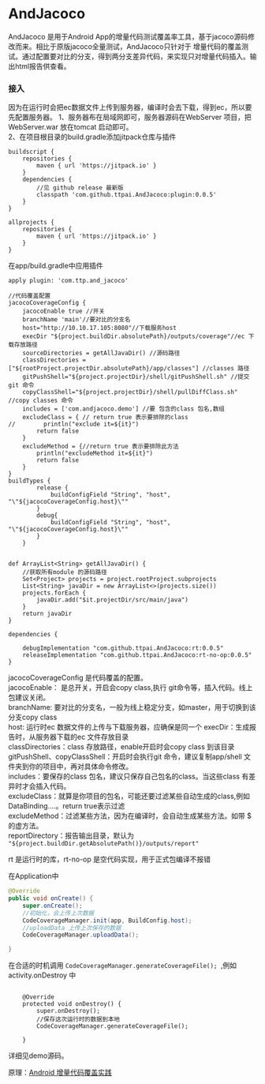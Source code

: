 # AndJacoco
AndJacoco 是用于Android App的增量代码测试覆盖率工具，基于jacoco源码修改而来。相比于原版jacoco全量测试，AndJacoco只针对于
增量代码的覆盖测试。通过配置要对比的分支，得到两分支差异代码，来实现只对增量代码插入。输出html报告供查看。
### 接入
因为在运行时会把ec数据文件上传到服务器，编译时会去下载，得到ec，所以要先配置服务器。
1、服务器布在局域网即可，服务器源码在WebServer 项目，把WebServer.war 放在tomcat 启动即可。  
2、在项目根目录的build.gradle添加jitpack仓库与插件  
```
buildscript {
    repositories {
        maven { url 'https://jitpack.io' }
    }
    dependencies {
        //见 github release 最新版
        classpath 'com.github.ttpai.AndJacoco:plugin:0.0.5'
    }
}

allprojects {
    repositories {
        maven { url 'https://jitpack.io' }
    }
}
```

在app/build.gradle中应用插件

```
apply plugin: 'com.ttp.and_jacoco'

//代码覆盖配置
jacocoCoverageConfig {
    jacocoEnable true //开关
    branchName 'main'//要对比的分支名
    host="http://10.10.17.105:8080"//下载服务host
    execDir "${project.buildDir.absolutePath}/outputs/coverage"//ec 下载存放路径
    sourceDirectories = getAllJavaDir() //源码路径
    classDirectories = ["${rootProject.projectDir.absolutePath}/app/classes"] //classes 路径
    gitPushShell="${project.projectDir}/shell/gitPushShell.sh" //提交git 命令
    copyClassShell="${project.projectDir}/shell/pullDiffClass.sh" //copy classes 命令
    includes = ['com.andjacoco.demo'] //要 包含的class 包名,数组
    excludeClass = { // return true 表示要排除的class
//        println("exclude it=${it}")
        return false
    }
    excludeMethod = {//return true 表示要排除此方法
        println("excludeMethod it=${it}")
        return false
    }
}
buildTypes {
        release {
            buildConfigField "String", "host", "\"${jacocoCoverageConfig.host}\""
        }
        debug{
            buildConfigField "String", "host", "\"${jacocoCoverageConfig.host}\""
        }
    }


def ArrayList<String> getAllJavaDir() {
    //获取所有module 的源码路径
    Set<Project> projects = project.rootProject.subprojects
    List<String> javaDir = new ArrayList<>(projects.size())
    projects.forEach {
        javaDir.add("$it.projectDir/src/main/java")
    }
    return javaDir
}

dependencies {

    debugImplementation "com.github.ttpai.AndJacoco:rt:0.0.5"
    releaseImplementation "com.github.ttpai.AndJacoco:rt-no-op:0.0.5"
}

```
jacocoCoverageConfig 是代码覆盖的配置。  
jacocoEnable： 是总开关，开启会copy class,执行 git命令等，插入代码。线上包建议关闭。  
branchName: 要对比的分支名，一般为线上稳定分支，如master，用于切换到该分支copy class  
host: 运行时ec 数据文件的上传与下载服务器，应确保是同一个
execDir：生成报告时，从服务器下载的ec 文件存放目录  
classDirectories：class 存放路径，enable开启时会copy class 到该目录  
gitPushShell、copyClassShell：开启时会执行git 命令，建议复制app/shell 文件夹到你的项目中，再对具体命令修改。  
includes：要保存的class 包名，建议只保存自己包名的class。当这些class 有差异时才会插入代码。  
excludeClass：就算是你项目的包名，可能还要过滤某些自动生成的class,例如 DataBinding....。return true表示过滤  
excludeMethod：过滤某些方法，因为在编译时，会自动生成某些方法。如带 $ 的虚方法。  
reportDirectory：报告输出目录，默认为 `"${project.buildDir.getAbsolutePath()}/outputs/report"`

rt 是运行时的库，rt-no-op 是空代码实现，用于正式包编译不报错

在Application中
```java
@Override
public void onCreate() {
    super.onCreate();
    //初始化，会上传上次数据
    CodeCoverageManager.init(app, BuildConfig.host);
    //uploadData 上传上次保存的数据
    CodeCoverageManager.uploadData();

}

```
在合适的时机调用 `CodeCoverageManager.generateCoverageFile(); `,例如activity.onDestroy 中

```

    @Override
    protected void onDestroy() {
        super.onDestroy();
        //保存这次运行时的数据到本地
        CodeCoverageManager.generateCoverageFile();

    }
```
详细见demo源码。  


原理：[Android 增量代码覆盖实践](https://blog.csdn.net/u010521645/article/details/112780673)
